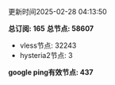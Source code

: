 更新时间2025-02-28 04:13:50

**总订阅: 165**
**总节点: 58607**
- vless节点: 32243
- hysteria2节点: 3

**google ping有效节点: 437**
